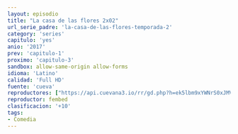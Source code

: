 ```yaml
---
layout: episodio
title: "La casa de las flores 2x02"
url_serie_padre: 'la-casa-de-las-flores-temporada-2'
category: 'series'
capitulo: 'yes'
anio: '2017'
prev: 'capitulo-1'
proximo: 'capitulo-3'
sandbox: allow-same-origin allow-forms
idioma: 'Latino'
calidad: 'Full HD'
fuente: 'cueva'
reproductores: ["https://api.cuevana3.io/rr/gd.php?h=ek5lbm9xYWNrS0xJMVp5b21KREk0dFBLbjVkaHhkRGdrOG1jbnBpUnhhS1ZwMldBZzhTdjVLck5sS0NydDhEc3R0MWdxSGl6bXVLNnVZbWJtSzNXeExhU3FadVkyUT09"]
reproductor: fembed
clasificacion: '+10'
tags:
- Comedia
---
```











